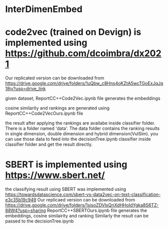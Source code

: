 # InterDimenEmbed

# code2vec (trained on Devign) is implemented using https://github.com/dcoimbra/dx2021
Our replicated version can be downloaded from https://drive.google.com/drive/folders/1uQbw_c8Hns4oKZtA5wcTGoExJqJq18jy?usp=drive_link

given dataset, ReportCC++Code2Vec.ipynb file generates the embeddings

cosine similarity and rankings are generated using ReportCC++Code2VecOurs.ipynb file

the result after applying the rankings are availabe inside classifier folder. There is a folder named 'data'. The data folder contains the ranking results in single dimension, double dimension and hybrid dimension(VulSim). you can use those data to feed into the decisionTree.ipynb classifier inside classifier folder and get the result directly.

# SBERT is implemented using https://www.sbert.net/
the classifying result using SBERT was implemented using https://towardsdatascience.com/sbert-vs-data2vec-on-text-classification-e3c35b19c949
Our replicaed version can be downloaded from https://drive.google.com/drive/folders/1sisoZDVlxQnXdHHoIdYgka8S6TZ-88W4?usp=sharing
ReportCC++SBERTOurs.ipynb file generates the embeddings, cosine similairity and ranking
Similarly the result can be passed to the  decisionTree.ipynb
